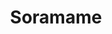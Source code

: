 ---
title: "Soramame"
startDate: "2025.04"
endDate: 0
description: "予備校の模擬試験などで使える、QRコードでの受付システムを作成しました。"
---